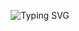 <p align="center">
  <img src="https://readme-typing-svg.demolab.com?font=Fira+Code&size=24&pause=1000&color=F97316&center=true&vCenter=true&width=800&lines=Nobody+said+it+was+easy;It's+such+a+shame+for+us+to+part;No+one+ever+said+it+would+be+this+hard;Oh,+take+me+back+to+the+start;I+was+just+guessing+at+numbers+and+figures;Pulling+the+puzzles+apart;Questions+of+science,+science+and+progress;Do+not+speak+as+loud+as+my+heart" alt="Typing SVG" />
</p>
